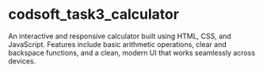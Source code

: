 # codsoft_task3_calculator
An interactive and responsive calculator built using HTML, CSS, and JavaScript.  Features include basic arithmetic operations, clear and backspace functions,  and a clean, modern UI that works seamlessly across devices.
